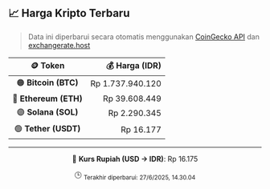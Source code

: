 

<!-- HARGA_KRIPTO -->
## 📈 Harga Kripto Terbaru

> Data ini diperbarui secara otomatis menggunakan [CoinGecko API](https://www.coingecko.com/) dan [exchangerate.host](https://exchangerate.host/)

<div align="center">

| 🪙 Token | 💰 Harga (IDR) |
|:------:|---------------:|
| 🟠 **Bitcoin (BTC)**   | Rp 1.737.940.120 |
| 🔵 **Ethereum (ETH)**  | Rp 39.608.449 |
| 🟣 **Solana (SOL)**    | Rp 2.290.345 |
| 🟢 **Tether (USDT)**   | Rp 16.177 |

---

💱 **Kurs Rupiah (USD → IDR)**: Rp 16.175

🕒 <sub>Terakhir diperbarui: 27/6/2025, 14.30.04</sub>

</div>
<!-- /HARGA_KRIPTO -->